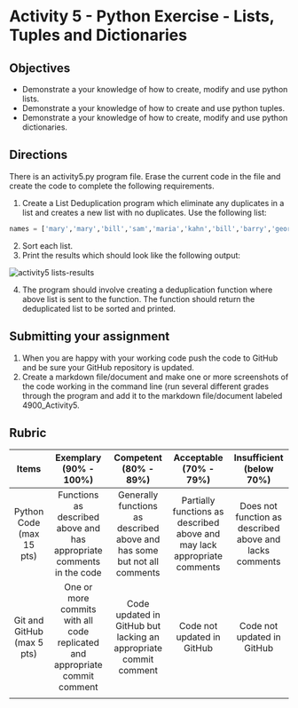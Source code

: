 # Activity 5 - Python Exercise - Lists, Tuples and Dictionaries

## Objectives
* Demonstrate a your knowledge of how to create, modify and use python lists. 
* Demonstrate a your knowledge of how to create and use python tuples. 
* Demonstrate a your knowledge of how to create, modify and use python dictionaries. 

## Directions

There is an activity5.py program file. Erase the current code in the file and create the code to complete the following requirements.
1.	Create a List Deduplication program which eliminate any duplicates in a list and creates a new list with no duplicates.  Use the following list:
```Python
names = ['mary','mary','bill','sam','maria','kahn','bill','barry','george','hank','belinda','maria','karthik']
```
2. Sort each list.
3. Print the results which should look like the following output:

![activity5 lists-results](https://github.com/uno-isqa-4900/activity5/blob/master/images/activity5-lists-results.png)

4. The program should involve creating a deduplication function where above list is sent to the function.  The function should return the deduplicated list to be sorted and printed.

## Submitting your assignment
1. When you are happy with your working code push the code to GitHub and be sure your GitHub repository is updated.
2. Create a markdown file/document and make one or more  screenshots of the code working in the command line  (run several different grades through the program and add it to the markdown file/document labeled 4900_Activity5.

## Rubric

| Items | Exemplary  (90% - 100%) | Competent  (80% - 89%) | Acceptable  (70% - 79%) | Insufficient  (below 70%) |
|:--------------------------:|:---------------------------------------------------------------------------:|:------------------------------------------------------------------------:|:------------------------------------------------------------------------:|:-------------------------------------------------------:|
| Python Code (max 15 pts) | Functions as described above and has appropriate comments in the code | Generally functions as described above and has some but not all comments | Partially functions as described above and may lack appropriate comments | Does not function as described above and lacks comments |
| Git and GitHub (max 5 pts) | One or more commits with all code replicated and appropriate commit comment | Code updated in GitHub but lacking an appropriate commit comment | Code not updated in GitHub | Code not updated in GitHub |
|  |  |  |  |  |
